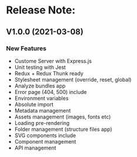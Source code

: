 # Release Note:

## V1.0.0 (2021-03-08)

### New Features

- Custome Server with Express.js
- Unit testing with Jest
- Redux + Redux Thunk ready
- Stylesheet management (override, reset, global)
- Analyze bundles app
- Error page (404, 500) include
- Environment variables
- Absolute import
- Metadata management
- Assets management (images, fonts etc)
- Loading pre-rendering
- Folder management (structure files app)
- SVG components include
- Component management
- API management
